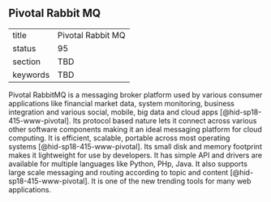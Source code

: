 ## Pivotal Rabbit MQ


|          |                   |
| -------- | ----------------- |
| title    | Pivotal Rabbit MQ |
| status   | 95                |
| section  | TBD               |
| keywords | TBD               |



Pivotal RabbitMQ is a messaging broker platform used by various consumer
applications like financial market data, system monitoring, business
integration and various social, mobile, big data and cloud
apps [@hid-sp18-415-www-pivotal]. Its protocol based nature lets it
connect across various other software components making it an ideal
messaging platform for cloud computing. It is efficient, scalable,
portable across most operating systems [@hid-sp18-415-www-pivotal]. Its
small disk and memory footprint makes it lightweight for use by
developers. It has simple API and drivers are available for multiple
languages like Python, PHp, Java. It also supports large scale messaging
and routing according to topic and content [@hid-sp18-415-www-pivotal].
It is one of the new trending tools for many web applications.
